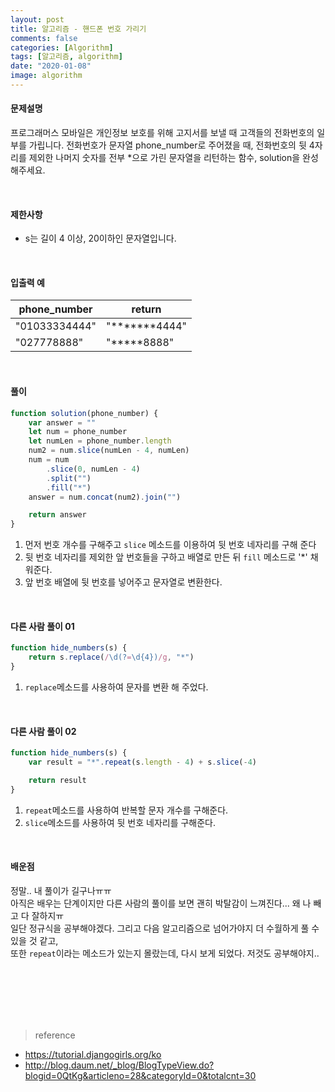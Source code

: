 ```yaml
---
layout: post
title: 알고리즘 - 핸드폰 번호 가리기
comments: false
categories: [Algorithm]
tags: [알고리즘, algorithm]
date: "2020-01-08"
image: algorithm
---
```


#### 문제설명

프로그래머스 모바일은 개인정보 보호를 위해 고지서를 보낼 때 고객들의 전화번호의 일부를 가립니다.
전화번호가 문자열 phone_number로 주어졌을 때, 전화번호의 뒷 4자리를 제외한 나머지 숫자를 전부 \*으로 가린 문자열을 리턴하는 함수, solution을 완성해주세요.

<br>

#### 제한사항

-   s는 길이 4 이상, 20이하인 문자열입니다.

<br>

#### 입출력 예

| phone_number  | return           |
| ------------- | ---------------- |
| "01033334444" | "**\*\*\***4444" |
| "027778888"   | "**\***8888"     |

<br>

#### **풀이**

```javascript
function solution(phone_number) {
    var answer = ""
    let num = phone_number
    let numLen = phone_number.length
    num2 = num.slice(numLen - 4, numLen)
    num = num
        .slice(0, numLen - 4)
        .split("")
        .fill("*")
    answer = num.concat(num2).join("")

    return answer
}
```

1. 먼저 번호 개수를 구해주고 `slice` 메소드를 이용하여 뒷 번호 네자리를 구해 준다
2. 뒷 번호 네자리를 제외한 앞 번호들을 구하고 배열로 만든 뒤 `fill` 메소드로 '\*' 채워준다.
3. 앞 번호 배열에 뒷 번호를 넣어주고 문자열로 변환한다.

<br>

#### **다른 사람 풀이 01**

```javascript
function hide_numbers(s) {
    return s.replace(/\d(?=\d{4})/g, "*")
}
```

1. `replace`메소드를 사용하여 문자를 변환 해 주었다.

<br>

#### **다른 사람 풀이 02**

```javascript
function hide_numbers(s) {
    var result = "*".repeat(s.length - 4) + s.slice(-4)

    return result
}
```

1. `repeat`메소드를 사용하여 반복할 문자 개수를 구해준다.
2. `slice`메소드를 사용하여 뒷 번호 네자리를 구해준다.

<br>

#### **배운점**

정말.. 내 풀이가 길구나ㅠㅠ  
아직은 배우는 단계이지만 다른 사람의 풀이를 보면 괜히 박탈감이 느껴진다... 왜 나 빼고 다 잘하지ㅠ  
일단 정규식을 공부해야겠다. 그리고 다음 알고리즘으로 넘어가야지 더 수월하게 풀 수 있을 것 같고,  
또한 `repeat`이라는 메소드가 있는지 몰랐는데, 다시 보게 되었다. 저것도 공부해야지..

<br><br><br><br><br>

> <subtitle>reference</subtitle>

-   https://tutorial.djangogirls.org/ko
-   http://blog.daum.net/_blog/BlogTypeView.do?blogid=0QtKg&articleno=28&categoryId=0&totalcnt=30

<br><br><br><br><br>
